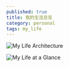 ```yaml
---
published: true
title: 我的生活总览
category: personal
tags: my_life
---
```


![My Life Architecture](https://goooooouwa.fun:8143/static/images/my-life-architecture.png)

![My Life at a Glance](https://goooooouwa.fun:8143/static/images/my-life-at-a-glance.png)
